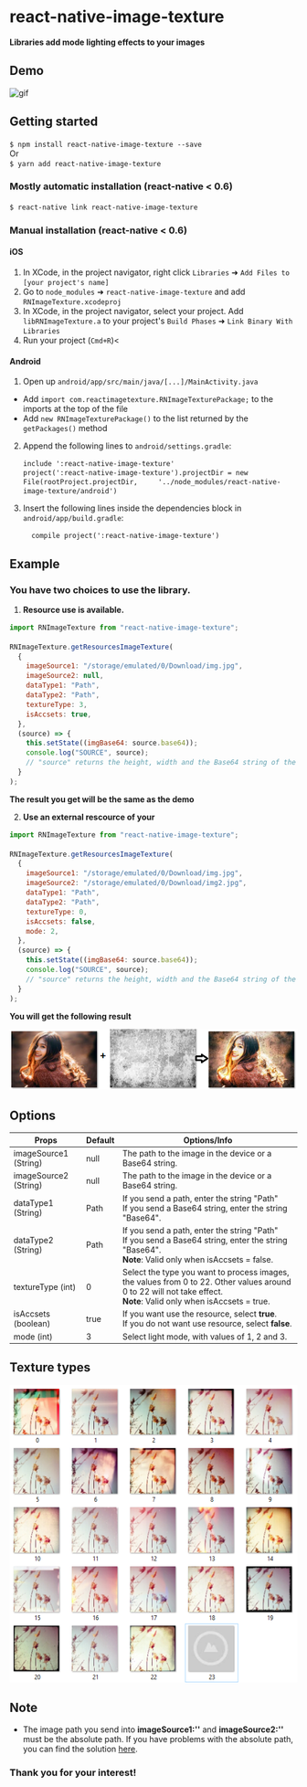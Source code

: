 # react-native-image-texture

**Libraries add mode lighting effects to your images**

## Demo

![gif](https://github.com/alien9996/library-gif/blob/main/Texture.gif?raw=true)

## Getting started

`$ npm install react-native-image-texture --save`
<br />
Or
<br />
`$ yarn add react-native-image-texture`

### Mostly automatic installation (react-native < 0.6)

`$ react-native link react-native-image-texture`

### Manual installation (react-native < 0.6)

#### iOS

1. In XCode, in the project navigator, right click `Libraries` ➜ `Add Files to [your project's name]`
2. Go to `node_modules` ➜ `react-native-image-texture` and add `RNImageTexture.xcodeproj`
3. In XCode, in the project navigator, select your project. Add `libRNImageTexture.a` to your project's `Build Phases` ➜ `Link Binary With Libraries`
4. Run your project (`Cmd+R`)<

#### Android

1. Open up `android/app/src/main/java/[...]/MainActivity.java`

- Add `import com.reactimagetexture.RNImageTexturePackage;` to the imports at the top of the file
- Add `new RNImageTexturePackage()` to the list returned by the `getPackages()` method

2. Append the following lines to `android/settings.gradle`:
   ```
   include ':react-native-image-texture'
   project(':react-native-image-texture').projectDir = new File(rootProject.projectDir, 	'../node_modules/react-native-image-texture/android')
   ```
3. Insert the following lines inside the dependencies block in `android/app/build.gradle`:
   ```
     compile project(':react-native-image-texture')
   ```

## Example

### You have two choices to use the library.

1. **Resource use is available.**

```javascript
import RNImageTexture from "react-native-image-texture";

RNImageTexture.getResourcesImageTexture(
  {
    imageSource1: "/storage/emulated/0/Download/img.jpg",
    imageSource2: null,
    dataType1: "Path",
    dataType2: "Path",
    textureType: 3,
    isAccsets: true,
  },
  (source) => {
    this.setState((imgBase64: source.base64));
    console.log("SOURCE", source);
    // "source" returns the height, width and the Base64 string of the image.
  }
);
```

**The result you get will be the same as the demo**

2. **Use an external rescource of your**

```javascript
import RNImageTexture from "react-native-image-texture";

RNImageTexture.getResourcesImageTexture(
  {
    imageSource1: "/storage/emulated/0/Download/img.jpg",
    imageSource2: "/storage/emulated/0/Download/img2.jpg",
    dataType1: "Path",
    dataType2: "Path",
    textureType: 0,
    isAccsets: false,
    mode: 2,
  },
  (source) => {
    this.setState((imgBase64: source.base64));
    console.log("SOURCE", source);
    // "source" returns the height, width and the Base64 string of the image.
  }
);
```

**You will get the following result**

![Demo1](https://github.com/alien9996/library-gif/blob/main/demo.png?raw=true)

## Options

| Props                 | Default | Options/Info                                                                                                                                                           |
| --------------------- | ------- | ---------------------------------------------------------------------------------------------------------------------------------------------------------------------- |
| imageSource1 (String) | null    | The path to the image in the device or a Base64 string.                                                                                                                |
| imageSource2 (String) | null    | The path to the image in the device or a Base64 string.                                                                                                                |
| dataType1 (String)    | Path    | If you send a path, enter the string "Path"<br>If you send a Base64 string, enter the string "Base64".                                                                 |
| dataType2 (String)    | Path    | If you send a path, enter the string "Path"<br>If you send a Base64 string, enter the string "Base64".<br> **Note**: Valid only when isAccsets = false.                |
| textureType (int)     | 0       | Select the type you want to process images, the values from 0 to 22. Other values around 0 to 22 will not take effect.<br> **Note**: Valid only when isAccsets = true. |
| isAccsets (boolean)   | true    | If you want use the resource, select **true**.<br>If you do not want use resource, select **false**.                                                                   |
| mode (int)            | 3       | Select light mode, with values of 1, 2 and 3.                                                                                                                          |

## Texture types

![filterType](https://github.com/alien9996/library-gif/blob/main/texture_type.png?raw=true)

## Note

- The image path you send into **imageSource1:''** and **imageSource2:''** must be the absolute path. If you have problems with the absolute path, you can find the solution [here](https://stackoverflow.com/questions/52423067/how-to-get-absolute-path-of-a-file-in-react-native).

### Thank you for your interest!
